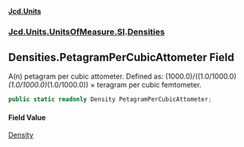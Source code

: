 #### [Jcd.Units](index.md 'index')
### [Jcd.Units.UnitsOfMeasure.SI](Jcd.Units.UnitsOfMeasure.SI.md 'Jcd.Units.UnitsOfMeasure.SI').[Densities](Densities.md 'Jcd.Units.UnitsOfMeasure.SI.Densities')

## Densities.PetagramPerCubicAttometer Field

A(n) petagram per cubic attometer. Defined as: (1000.0)/((1.0/1000.0)*(1.0/1000.0)*(1.0/1000.0)) × teragram per cubic femtometer.

```csharp
public static readonly Density PetagramPerCubicAttometer;
```

#### Field Value
[Density](Density.md 'Jcd.Units.UnitTypes.Density')
